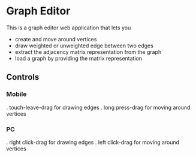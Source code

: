 # Graph Editor
This is a graph editor web application that lets you 
- create and move around vertices
- draw weighted or unweighted edge between two edges
- extract the adjacency matrix representation from the graph
- load a graph by providing the matrix representation

## Controls

### Mobile 

. touch-leave-drag for drawing edges
. long press-drag for moving around vertices

### PC

. right click-drag for drawing edges
. left click-drag for moving around vertices
